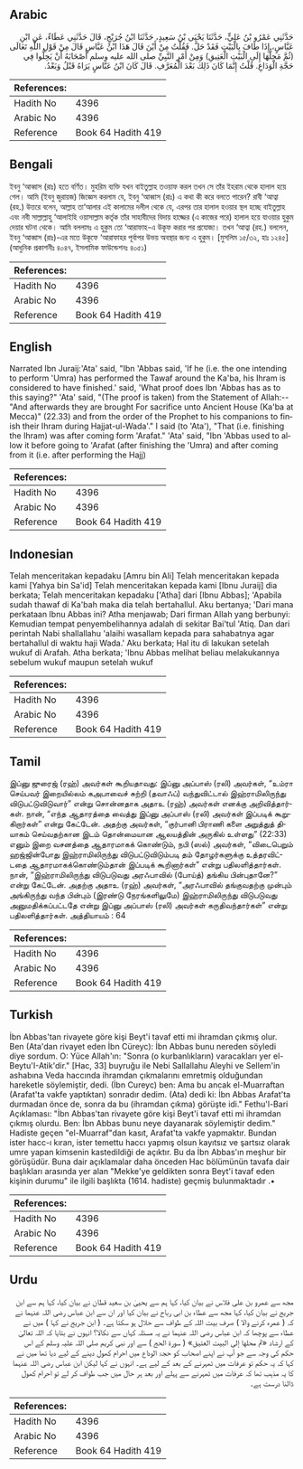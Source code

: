## Arabic


<div dir="rtl" lang="ar" style={{fontSize:'larger',backgroundColor:'#f8f9fa',padding:20}}>
حَدَّثَنِي عَمْرُو بْنُ عَلِيٍّ، حَدَّثَنَا يَحْيَى بْنُ سَعِيدٍ، حَدَّثَنَا ابْنُ جُرَيْجٍ، قَالَ حَدَّثَنِي عَطَاءٌ، عَنِ ابْنِ عَبَّاسٍ، إِذَا طَافَ بِالْبَيْتِ فَقَدْ حَلَّ‏.‏ فَقُلْتُ مِنْ أَيْنَ قَالَ هَذَا ابْنُ عَبَّاسٍ قَالَ مِنْ قَوْلِ اللَّهِ تَعَالَى ‏(‏ثُمَّ مَحِلُّهَا إِلَى الْبَيْتِ الْعَتِيقِ‏)‏ وَمِنْ أَمْرِ النَّبِيِّ صلى الله عليه وسلم أَصْحَابَهُ أَنْ يَحِلُّوا فِي حَجَّةِ الْوَدَاعِ‏.‏ قُلْتُ إِنَّمَا كَانَ ذَلِكَ بَعْدَ الْمُعَرَّفِ‏.‏ قَالَ كَانَ ابْنُ عَبَّاسٍ يَرَاهُ قَبْلُ وَبَعْدُ‏.‏
</div>
<div style={{backgroundColor:'#f8f9fa',padding:20, marginBottom: 10}}><table> <thead> <tr> <th>References:</th> <th></th> </tr> </thead> <tbody><tr><td>Hadith No</td><td>4396</td></tr><tr><td>Arabic No</td><td>4396</td></tr><tr><td>Reference</td><td>Book 64 Hadith 419</td></tr></tbody></table></div>

## Bengali


<div dir="ltr" lang="bn" style={{fontSize:'larger',backgroundColor:'#f8f9fa',padding:20}}>
ইবনু ‘আব্বাস (রাঃ) হতে বর্ণিত। মুহরিম ব্যক্তি যখন বাইতুল্লাহ তওয়াফ করল তখন সে তাঁর ইহরাম থেকে হালাল হয়ে গেল। আমি (ইবনু জুরায়জ) জিজ্ঞেস করলাম যে, ইবনু ‘আব্বাস (রাঃ) এ কথা কী করে বলতে পারেন? রাবী ‘আত্বা (রহ.) উত্তরে বলেন, আল্লাহ তা‘আলার এই কালামের দলীল থেকে যে, এরপর তার হালাল হওয়ার স্থল হচ্ছে বাইতুল্লাহ এবং নবী সাল্লাল্লাহু ‘আলাইহি ওয়াসাল্লাম কর্তৃক তাঁর সাহাবীদের বিদায় হাজ্জের (এ কাজের পরে) হালাল হয়ে যাওয়ার হুকুম দেয়ার ঘটনা থেকে। আমি বললামঃ এ হুকুম তো ‘আরাফাহ-এ উকূফ করার পর প্রযোজ্য। তখন ‘আত্বা (রহ.) বললেন, ইবনু ‘আব্বাস (রাঃ)-এর মতে উকূফে ‘আরাফাহর পূর্বাপর উভয় অবস্থার জন্য এ হুকুম। [মুসলিম ১৫/৩২, হাঃ ১২৪৫] (আধুনিক প্রকাশনীঃ ৪০৪৭, ইসলামিক ফাউন্ডেশনঃ ৪০৫১)
</div>
<div style={{backgroundColor:'#f8f9fa',padding:20, marginBottom: 10}}><table> <thead> <tr> <th>References:</th> <th></th> </tr> </thead> <tbody><tr><td>Hadith No</td><td>4396</td></tr><tr><td>Arabic No</td><td>4396</td></tr><tr><td>Reference</td><td>Book 64 Hadith 419</td></tr></tbody></table></div>

## English


<div dir="ltr" lang="en" style={{fontSize:'larger',backgroundColor:'#f8f9fa',padding:20}}>
Narrated Ibn Juraij:'Ata' said, "Ibn 'Abbas said, 'If he (i.e. the one intending to perform 'Umra) has performed the Tawaf around the Ka'ba, his Ihram is considered to have finished.' said, 'What proof does Ibn 'Abbas has as to this saying?" 'Ata' said, "(The proof is taken) from the Statement of Allah:-- "And afterwards they are brought For sacrifice unto Ancient House (Ka'ba at Mecca)" (22.33) and from the order of the Prophet to his companions to finish their Ihram during Hajjat-ul-Wada'." I said (to 'Ata'), "That (i.e. finishing the Ihram) was after coming form 'Arafat." 'Ata' said, "Ibn 'Abbas used to allow it before going to 'Arafat (after finishing the 'Umra) and after coming from it (i.e. after performing the Hajj)
</div>
<div style={{backgroundColor:'#f8f9fa',padding:20, marginBottom: 10}}><table> <thead> <tr> <th>References:</th> <th></th> </tr> </thead> <tbody><tr><td>Hadith No</td><td>4396</td></tr><tr><td>Arabic No</td><td>4396</td></tr><tr><td>Reference</td><td>Book 64 Hadith 419</td></tr></tbody></table></div>

## Indonesian


<div dir="ltr" lang="id" style={{fontSize:'larger',backgroundColor:'#f8f9fa',padding:20}}>
Telah menceritakan kepadaku [Amru bin Ali] Telah menceritakan kepada kami [Yahya bin Sa'id] Telah menceritakan kepada kami [Ibnu Juraij] dia berkata; Telah menceritakan kepadaku ['Atha] dari [Ibnu Abbas]; 'Apabila sudah thawaf di Ka'bah maka dia telah bertahallul. Aku bertanya; 'Dari mana perkataan Ibnu Abbas ini? Atha menjawab; Dari firman Allah yang berbunyi: Kemudian tempat penyembelihannya adalah di sekitar Bai'tul 'Atiq. Dan dari perintah Nabi shallallahu 'alaihi wasallam kepada para sahabatnya agar bertahallul di waktu haji Wada.' Aku berkata; Hal itu di lakukan setelah wukuf di Arafah. Atha berkata; 'Ibnu Abbas melihat beliau melakukannya sebelum wukuf maupun setelah wukuf
</div>
<div style={{backgroundColor:'#f8f9fa',padding:20, marginBottom: 10}}><table> <thead> <tr> <th>References:</th> <th></th> </tr> </thead> <tbody><tr><td>Hadith No</td><td>4396</td></tr><tr><td>Arabic No</td><td>4396</td></tr><tr><td>Reference</td><td>Book 64 Hadith 419</td></tr></tbody></table></div>

## Tamil


<div dir="ltr" lang="ta" style={{fontSize:'larger',backgroundColor:'#f8f9fa',padding:20}}>
இப்னு ஜுரைஜ் (ரஹ்) அவர்கள் கூறியதாவது: இப்னு அப்பாஸ் (ரலி) அவர்கள், “உம்ரா செய்பவர் இறையில்லம் கஅபாவைச் சுற்றி (தவாஃப்) வந்துவிட்டால் இஹ்ராமிலிருந்து விடுபட்டுவிடுவார்” என்று சொன்னதாக அதாஉ (ரஹ்) அவர்கள் எனக்கு அறிவித்தார்கள். நான், “எந்த ஆதாரத்தை வைத்து இப்னு அப்பாஸ் (ரலி) அவர்கள் இப்படிக் கூறுகிறார்கள்” என்று கேட்டேன். அதற்கு அவர்கள், “குர்பானி பிராணி களை அறுத்துத் தியாகம் செய்வதற்கான இடம் தொன்மையான ஆலயத்தின் அருகில் உள்ளது” (22:33) எனும் இறை வசனத்தை ஆதாரமாகக் கொண்டும், நபி (ஸல்) அவர்கள், “விடைபெறும் ஹஜ்ஜின்போது இஹ்ராமிலிருந்து விடுபட்டுவிடும்படி தம் தோழர்களுக்கு உத்தரவிட்டதை ஆதாரமாகக்கொண்டும்தான் இப்படிக் கூறினார்கள்” என்று பதிலளித்தார்கள். நான், “இஹ்ராமிலிருந்து விடுபடுவது அரஃபாவில் (போய்த்) தங்கிய பின்புதானே?” என்று கேட்டேன். அதற்கு அதாஉ (ரஹ்) அவர்கள், “அரஃபாவில் தங்குவதற்கு முன்பும் அங்கிருந்து வந்த பின்பும் (இரண்டு நேரங்களிலுமே) இஹ்ராமிலிருந்து விடுபடுவது அனுமதிக்கப்பட்டதே என்று இப்னு அப்பாஸ் (ரலி) அவர்கள் கருதிவந்தார்கள்” என்று பதிலளித்தார்கள். அத்தியாயம் : 64
</div>
<div style={{backgroundColor:'#f8f9fa',padding:20, marginBottom: 10}}><table> <thead> <tr> <th>References:</th> <th></th> </tr> </thead> <tbody><tr><td>Hadith No</td><td>4396</td></tr><tr><td>Arabic No</td><td>4396</td></tr><tr><td>Reference</td><td>Book 64 Hadith 419</td></tr></tbody></table></div>

## Turkish


<div dir="ltr" lang="tr" style={{fontSize:'larger',backgroundColor:'#f8f9fa',padding:20}}>
İbn Abbas'tan rivayete göre kişi Beyt'i tavaf etti mi ihramdan çıkmış olur. Ben (Ata'dan rivayet eden İbn Cüreyc): İbn Abbas bunu nereden söyledi diye sordum. O: Yüce Allah'ın: "Sonra (o kurbanlıkların) varacakları yer el-Beytu'I-Atik'dir." [Hac, 33] buyruğu ile Nebi Sallallahu Aleyhi ve Sellem'in ashabına Veda haccında ihramdan çıkmalarını emretmiş olduğundan hareketle söylemiştir, dedi. (İbn Cureyc) ben: Ama bu ancak el-Muarraftan (Arafat'ta vakfe yaptıktan) sonradır dedim. (Ata) dedi ki: İbn Abbas Arafat'ta durmadan önce de, sonra da bu (ihramdan çıkma) görüşte idi." Fethu'l-Bari Açıklaması: "İbn Abbas'tan rivayete göre kişi Beyt'i tavaf etti mi ihramdan çıkmış olurdu. Ben: İbn Abbas bunu neye dayanarak söylemiştir dedim." Hadiste geçen "el-Muarraf"dan kasıt, Arafat'ta vakfe yapmaktır. Bundan ister hacc-ı kıran, ister temettu haccı yapmış olsun kayıtsız ve şartsız olarak umre yapan kimsenin kastedildiği de açıktır. Bu da İbn Abbas'ın meşhur bir görüşüdür. Buna dair açıklamalar daha önceden Hac bölümünün tavafa dair başlıkları arasında yer alan "Mekke'ye geldikten sonra Beyt'i tavaf eden kişinin durumu" ile ilgili başlıkta (1614. hadiste) geçmiş bulunmaktadır .•
</div>
<div style={{backgroundColor:'#f8f9fa',padding:20, marginBottom: 10}}><table> <thead> <tr> <th>References:</th> <th></th> </tr> </thead> <tbody><tr><td>Hadith No</td><td>4396</td></tr><tr><td>Arabic No</td><td>4396</td></tr><tr><td>Reference</td><td>Book 64 Hadith 419</td></tr></tbody></table></div>

## Urdu


<div dir="rtl" lang="ur" style={{fontSize:'larger',backgroundColor:'#f8f9fa',padding:20}}>
مجھ سے عمرو بن علی فلاس نے بیان کیا، کہا ہم سے یحییٰ بن سعید قطان نے بیان کیا، کہا ہم سے ابن جریج نے بیان کیا، کہا مجھ سے عطاء بن ابی رباح نے بیان کیا اور ان سے ابن عباس رضی اللہ عنہما نے کہ ( عمرہ کرنے والا ) صرف بیت اللہ کے طواف سے حلال ہو سکتا ہے۔ ( ابن جریج نے کہا ) میں نے عطاء سے پوچھا کہ ابن عباس رضی اللہ عنہما نے یہ مسئلہ کہاں سے نکالا؟ انہوں نے بتایا کہ اللہ تعالیٰ کے ارشاد «ثم محلها إلى البيت العتيق‏» ( سورۃ الحج ) سے اور نبی کریم صلی اللہ علیہ وسلم کے اس حکم کی وجہ سے جو آپ نے اپنے اصحاب کو حجۃ الوداع میں احرام کھول دینے کے لیے دیا تھا میں نے کہا کہ یہ حکم تو عرفات میں ٹھہرنے کے بعد کے لیے ہے۔ انہوں نے کہا لیکن ابن عباس رضی اللہ عنہما کا یہ مذہب تھا کہ عرفات میں ٹھہرنے سے پہلے اور بعد ہر حال میں جب طواف کر لے تو احرام کھول ڈالنا درست ہے۔
</div>
<div style={{backgroundColor:'#f8f9fa',padding:20, marginBottom: 10}}><table> <thead> <tr> <th>References:</th> <th></th> </tr> </thead> <tbody><tr><td>Hadith No</td><td>4396</td></tr><tr><td>Arabic No</td><td>4396</td></tr><tr><td>Reference</td><td>Book 64 Hadith 419</td></tr></tbody></table></div>
